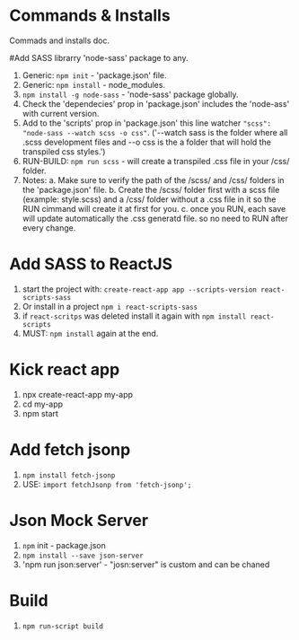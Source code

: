 # Commands & Installs
Commads and installs doc.

#Add SASS librarry 'node-sass' package to any.
1. Generic: `npm init` - 'package.json' file.
2. Generic: `npm install` - node_modules.
3. `npm install -g node-sass` - 'node-sass' package globally.
4. Check the 'dependecies' prop in 'package.json' includes the 'node-ass' with current version.
5. Add to the 'scripts' prop in 'package.json' this line watcher `"scss": "node-sass --watch scss -o css"`. 
  ('--watch sass is the folder where all .scss development files and --o css is the a folder that will hold the
  transpiled css styles.')
6. RUN-BUILD: `npm run scss` - will create a transpiled .css file in your /css/ folder.
7. Notes:
    a. Make sure to verify the path of the /scss/ and /css/ folders in the 'package.json' file.
    b. Create the /scss/ folder first with a scss file (example: style.scss) and a /css/ folder without a .css 
    file in it so the RUN cimmand will create it at first for you.
    c. once you RUN, each save will update automatically the .css generatd file. so no need to RUN after every change.




# Add SASS to ReactJS
1. start the project with: `create-react-app app --scripts-version react-scripts-sass`
2. Or install in a project `npm i react-scripts-sass`
3. if `react-scritps` was deleted install it again with `npm install react-scripts`
4. MUST: `npm install` again at the end.

# Kick react app
1. npx create-react-app my-app
2. cd my-app
3. npm start

# Add fetch jsonp
1. `npm install fetch-jsonp`
2. USE: `import fetchJsonp from 'fetch-jsonp';`

# Json Mock Server
1. `npm` init - package.json
2. `npm install --save json-server`
3. 'npm run json:server' - "josn:server" is custom and can be chaned

# Build
1. `npm run-script build`
